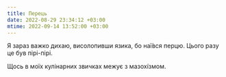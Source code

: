 ```yaml
---
title: Перець
date: 2022-08-29 23:34:12 +03:00
mtime: 2022-09-14 13:52:00 +03:00
---
```


Я зараз важко дихаю, висолопивши язика, бо наї́вся перцю. Цього разу це був пірі-пірі.

Щось в моїх кулінарних звичках межує з мазохі́змом.
